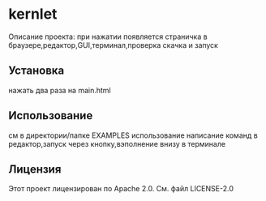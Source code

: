 # kernlet

Описание проекта: при нажатии появляется страничка в браузере,редактор,GUI,терминал,проверка скачка и запуск

## Установка
нажать два раза на main.html 

## Использование
см в директории/папке EXAMPLES
использование написание команд в редактор,запуск через кнопку,вэполнение внизу в терминале

## Лицензия

Этот проект лицензирован по Apache 2.0. См. файл LICENSE-2.0
